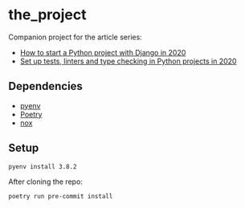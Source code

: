 the_project
===========

Companion project for the article series:

* [How to start a Python project with Django in 2020](https://medium.com/@cristobalcl/how-to-start-a-python-project-with-django-in-2020-803122721b23?sk=f8989aec603e1e8d40ffc3d3dd7e4b50)
* [Set up tests, linters and type checking in Python projects in 2020](https://medium.com/@cristobalcl/set-up-tests-linters-and-type-checking-in-python-projects-in-2020-9cc1b1e2750d)

Dependencies
------------

* [pyenv](https://github.com/pyenv/pyenv#installation)
* [Poetry](https://python-poetry.org/docs/#installation)
* [nox](https://nox.thea.codes)

Setup
-----

```bash
pyenv install 3.8.2
```

After cloning the repo:

```bash
poetry run pre-commit install
```
